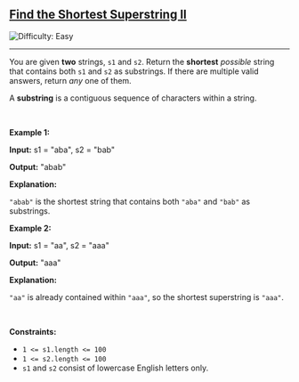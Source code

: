 <h2><a href="https://leetcode.com/problems/find-the-shortest-superstring-ii">Find the Shortest Superstring II</a></h2> <img src='https://img.shields.io/badge/Difficulty-Easy-brightgreen' alt='Difficulty: Easy' /><hr><p>You are given <strong>two</strong> strings, <code>s1</code> and <code>s2</code>. Return the <strong>shortest</strong> <em>possible</em> string that contains both <code>s1</code> and <code>s2</code> as substrings. If there are multiple valid answers, return <em>any </em>one of them.</p>

<p>A <strong>substring</strong> is a contiguous sequence of characters within a string.</p>

<p>&nbsp;</p>
<p><strong class="example">Example 1:</strong></p>

<div class="example-block">
<p><strong>Input:</strong> <span class="example-io">s1 = &quot;aba&quot;, s2 = &quot;bab&quot;</span></p>

<p><strong>Output:</strong> <span class="example-io">&quot;abab&quot;</span></p>

<p><strong>Explanation:</strong></p>

<p><code>&quot;abab&quot;</code> is the shortest string that contains both <code>&quot;aba&quot;</code> and <code>&quot;bab&quot;</code> as substrings.</p>
</div>

<p><strong class="example">Example 2:</strong></p>

<div class="example-block">
<p><strong>Input:</strong> <span class="example-io">s1 = &quot;aa&quot;, s2 = &quot;aaa&quot;</span></p>

<p><strong>Output:</strong> <span class="example-io">&quot;aaa&quot;</span></p>

<p><strong>Explanation:</strong></p>

<p><code>&quot;aa&quot;</code> is already contained within <code>&quot;aaa&quot;</code>, so the shortest superstring is <code>&quot;aaa&quot;</code>.</p>
</div>

<p>&nbsp;</p>
<p><strong>Constraints:</strong></p>

<ul>
	<li data-end="23" data-start="2"><code>1 &lt;= s1.length &lt;= 100</code></li>
	<li data-end="47" data-start="26"><code>1 &lt;= s2.length &lt;= 100</code></li>
	<li data-end="102" data-is-last-node="" data-start="50"><code>s1</code> and <code>s2</code> consist of lowercase English letters only.</li>
</ul>
